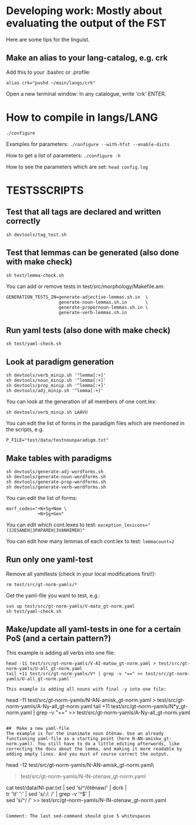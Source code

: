 # Developing work: Mostly about evaluating the output of the FST
Here are some tips for the linguist.

## Make an alias to your lang-catalog, e.g. crk

Add this to your .bashrc or .profile:
```
alias crk="pushd ~/main/langs/crk"
```

Open a new terminal window: In any catalogue, write 'crk' ENTER.

# How to compile in langs/LANG

```./configure```

Examples for parameters: ```./configure --with-hfst --enable-dicts```

How to get a list of parameters: ```./configure -h```

How to see the parameters which are set: ```head config.log```

# TESTSSCRIPTS

## Test that all tags are declared and written correctly

```sh devtools/tag_test.sh```

## Test that lemmas can be generated (also done with make check)

```sh test/lemma-check.sh```

You can add or remove tests in test/src/morphology/Makefile.am:

```
GENERATION_TESTS_IN=generate-adjective-lemmas.sh.in  \
                    generate-noun-lemmas.sh.in       \
                    generate-propernoun-lemmas.sh.in \
                    generate-verb-lemmas.sh.in
```

## Run yaml tests  (also done with make check)

```sh test/yaml-check.sh```

## Look at paradigm generation
```
sh devtools/verb_minip.sh '^lemma[:+]'
sh devtools/noun_minip.sh '^lemma[:+]'
sh devtools/prop_minip.sh '^lemma[:+]'
sh devtools/adj_minip.sh '^lemma[:+]'
```

You can look at the generation of all members of one cont.lex:

```sh devtools/verb_minip.sh LAAVU ```

You can edit the list of forms in the paradigm files which are mentioned in the scripts, e.g.

```P_FILE="test/data/testnounparadigm.txt"```

## Make tables with paradigms

```
sh devtools/generate-adj-wordforms.sh
sh devtools/generate-noun-wordforms.sh
sh devtools/generate-prop-wordforms.sh
sh devtools/generate-verb-wordforms.sh
```

You can edit the list of forms:
```
morf_codes="+N+Sg+Nom \
            +N+Sg+Gen"
```

You can edit which cont.lexes to test:
```exception_lexicons="(3JESANEH|3PAPAREH|3VANHIMEH)"```

You can edit how many lemmas of each cont.lex to test:
```lemmacount=2```

## Run only one yaml-test
Remove all yamltests (check in your local modifications first!):

```
rm test/src/gt-norm-yamls/*
```
Get the yaml-file you want to test, e.g.:
```
svn up test/src/gt-norm-yamls/V-mato_gt-norm.yaml
sh test/yaml-check.sh
```

## Make/update all yaml-tests in one for a certain PoS (and a certain pattern?)
This example is adding all verbs into one file:
```
head -11 test/src/gt-norm-yamls/V-AI-matow_gt-norm.yaml > test/src/gt-norm-yamls/U-all_gt-norm.yaml
tail +11 test/src/gt-norm-yamls/V* | grep -v "==" >> test/src/gt-norm-yamls/U-all_gt-norm.yaml```

This example is adding all nouns with final -y into one file:
```
head -11 test/src/gt-norm-yamls/N-AN-amisk_gt-norm.yaml > test/src/gt-norm-yamls/A-Ny-all_gt-norm.yaml
tail +11 test/src/gt-norm-yamls/N*y_gt-norm.yaml | grep -v "==" >>  test/src/gt-norm-yamls/A-Ny-all_gt-norm.yaml
```

##  Make a new yaml-file
The example is for the inanimate noun ôtênaw. Use an already functioning yaml-file as a starting point (here N-AN-amiskw_gt-norm.yaml). You still have to do a little editing afterwords, like correcting the docu about the lemma, and making it more readable by adding empty lines. And you must of course correct the output.

```
head -12 test/src/gt-norm-yamls/N-AN-amisk_gt-norm.yaml\
> test/src/gt-norm-yamls/N-IN-otenaw_gt-norm.yaml

cat test/data/NI-par.txt | sed 's/^/ôtênaw/' | dcrk |\
tr '\t' ':' | sed 's/:/: /' | grep -v '^$' |\
sed 's/^/     /' >> test/src/gt-norm-yamls/N-IN-otenaw_gt-norm.yaml
```

Comment: The last sed-command should give 5 whitespaces
